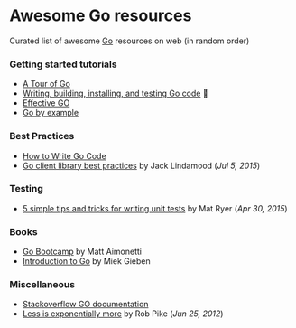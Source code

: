 # Awesome Go resources
Curated list of awesome [Go](https://golang.org/) resources on web (in random order)

### Getting started tutorials
  * [A Tour of Go](https://tour.golang.org/)
  * [Writing, building, installing, and testing Go code](https://www.youtube.com/watch?v=XCsL89YtqCs) :movie_camera:
  * [Effective GO](https://golang.org/doc/effective_go.html)
  * [Go by example](https://gobyexample.com/)


### Best Practices
  * [How to Write Go Code](https://golang.org/doc/code.html)
  * [Go client library best practices](https://medium.com/@cep21/go-client-library-best-practices-83d877d604ca#.lcuiwqais) by Jack Lindamood (_Jul 5, 2015_)

### Testing
  * [5 simple tips and tricks for writing unit tests](https://medium.com/@matryer/5-simple-tips-and-tricks-for-writing-unit-tests-in-golang-619653f90742#.vk3vujyh4) by Mat Ryer (_Apr 30, 2015_)

### Books
  * [Go Bootcamp](http://www.golangbootcamp.com/book/) by Matt Aimonetti
  * [Introduction to Go](https://github.com/miekg/gobook) by Miek Gieben

### Miscellaneous 
  * [Stackoverflow GO documentation](http://stackoverflow.com/documentation/go)
  * [Less is exponentially more](https://commandcenter.blogspot.it/2012/06/less-is-exponentially-more.html) by Rob Pike (_Jun 25, 2012_)

